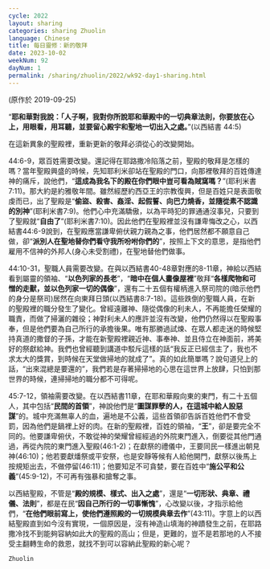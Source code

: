 ```yaml
---
cycle: 2022
layout: sharing
categories: sharing Zhuolin
language: Chinese
title: 每日靈修：新的敬拜
date: 2023-10-02
weekNum: 92
dayNum: 1
permalink: /sharing/zhuolin/2022/wk92-day1-sharing.html
---
```

(原作於 2019-09-25)

“**耶和華對我說：「人子啊，我對你所說耶和華殿中的一切典章法則，你要放在心上，用眼看，用耳聽，並要留心殿宇和聖地一切出入之處。**”(以西結書 44:5)    

在這新異象的聖殿裡，重新更新的敬拜必須從心的改變開始。    

44:6-9，眾百姓需要改變。還記得在耶路撒冷陷落之前，聖殿的敬拜是怎樣的嗎？當年聖殿興盛的時候，先知耶利米卻站在聖殿的門口，向那裡敬拜的百姓傳達神的痛斥，說他們，“**這成為我名下的殿在你們眼中豈可看為賊窩嗎？**”(耶利米書7:11)。那大約是約雅敬年間。雖然經歷約西亞王的宗教復興，但是百姓只是表面敬虔而已，出了聖殿是“**偷盜、殺害、姦淫、起假誓、向巴力燒香，並隨從素不認識的別神**”(耶利米書7:9)。他們心中充滿驕傲，以為平時犯的罪通通沒事兒，只要到了聖殿就“**自由了**”(耶利米書7:10)。因此他們在聖殿裡並沒有謙卑悔改之心，以西結書44:6-9說到，在聖殿應當謙卑俯伏親力親為之事，他們居然都不願意自己做，卻“**派別人在聖地替你們看守我所吩咐你們的**”，按照上下文的意思，是指他們雇用不信神的外邦人(身心未受割禮)，在聖地替他們做事。    

44:10-31，聖職人員需要改變。在與以西結書40-48章對應的8-11章，神給以西結看到屬靈的領袖、“**以色列家的長老**”，“**暗中在個人畫像屋裡**”敬拜“**各樣爬物和可憎的走獸，並以色列家一切的偶像**”，還有二十五個有權柄進入祭司院的(暗示他們的身分是祭司)居然在向東拜日頭(以西結書8:7-18)。這些跌倒的聖職人員，在新的聖殿裡的職分發生了變化。曾經遠離神、隨從偶像的利未人，不再能擔任榮耀的職責，而做了掃灑的雜役；神對利未人的應許並沒有改變，他們仍然得以在聖殿事奉，但是他們要為自己所行的承擔後果。唯有那勝過試煉、在眾人都走迷的時候堅持真道的撒督的子孫，才能在新聖殿裡親近神、事奉神、並且侍立在神面前，將美好的祭獻給神。我們也曾經聽到講道中駁斥這樣的話“我反正已經信主了，我也不求太大的獎賞，到時候在天堂做掃地的就成了”。真的如此簡單嗎？說句道兒上的話，“出來混總是要還的”，我們若是存著掃掃地的心思在這世界上放肆，只怕到那世界的時候，連掃掃地的職分都不可得呢。    

45:7-12，領袖需要改變。在以西結書11章，在耶和華殿向東的東門，有二十五個人，其中包括“**民間的首領**”，神說他們是“**圖謀罪孽的人，在這城中給人設惡謀**”的。城中充滿無辜人的血，遍地是不公義，這些首領卻告訴百姓他們不會受罰，因為他們是鍋裡上好的肉。在新的聖殿裡，百姓的領袖，“**王**”，卻是要完全不同的。他要謙卑俯伏，不敢從神的榮耀曾經經過的外院東門進入，倒要從其他門通過，再從內院的東門進入聖殿(46:1-2)；在獻祭的禮儀中，王要同民一樣進出朝見神(46:10)；他若要獻燔祭或平安祭，也是安靜等候有人給他開門，獻祭以後馬上按規矩出去，不做停留(46:11)；他要知足不可貪婪，要在百姓中“**施公平和公義**”(45:9-12)，不可再有強暴和搶奪之事。    

以西結聖殿，不管是“**殿的規模、樣式、出入之處**”，還是“**一切形狀、典章、禮儀、法則**”，都是在民“**因自己所行的一切事慚愧**”，心改變以後，才指示給他們，“**在他們眼前寫上，使他們遵照殿的一切規模典章去作**”(43:11)。字意上的以西結聖殿直到如今沒有實現，一個原因是，沒有神造山填海的神蹟發生之前，在耶路撒冷找不到能夠容納如此大的聖殿的高山；但是，更難的，豈不是若那地的人不接受主翻轉生命的救恩，就找不到可以容納此聖殿的新心呢？    

`Zhuolin`    
